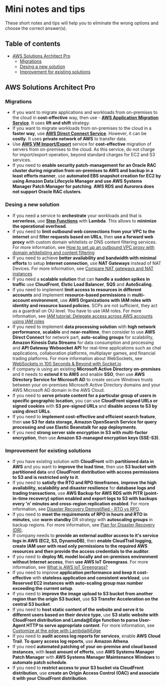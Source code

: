 # Mini notes and tips

These short notes and tips will help you to eliminate the wrong options and choose the correct answer(s).

## Table of contents
- [AWS Solutions Architect Pro](#aws-solutions-architect-pro)
    - [Migrations](#migrations)
    - [Desing a new solution](#desing-a-new-solution)
    - [Improvement for existing solutions](#improvement-for-existing-solutions)

## AWS Solutions Architect Pro

### Migrations

- If you want to migrate applications and workloads from on-premises to the cloud in **cost-effective** way, then use - **[AWS Application Migration Service](https://tutorialsdojo.com/aws-application-migration-service/)**. It uses **lift and shift** strategy.
- If you want to migrate workloads from on-premises to the cloud in a **faster way**, use **[AWS Direct Connect Service](https://tutorialsdojo.com/aws-direct-connect/)**. However, it can be **costly**. It uses **private network of AWS** to transfer data. 
- Use **[AWS VM Import/Export](https://aws.amazon.com/ec2/vm-import/)** service for **cost-effective** migration of servers from on-premises to the cloud. As this service, do not charge for import/export operation, beyond standard charges for EC2 and S3 services. 
- If you need to **enable security patch-management for an Oracle RAC cluster during migration from on-premises to AWS and backup in a least efforts manner**, use **automated EBS snapshot creation for EC2 by using Amazon Data Lifecycle Manager and use  AWS Systems Manager Patch Manager for patching**. **AWS RDS and Aurorora does not support Oracle RAC clusters**.

### Desing a new solution
- If you need a service to **orchestrate** your workloads and that is **serverless**, use [**Step Functions**](https://tutorialsdojo.com/aws-step-functions/) with **Lambda**. This allows to **minimize the operational overhead**.
- If you need to **limit outbound web connections from your VPC to the internet** and **filter requests based on URLs**, then **use a forward web proxy** with custom domain whitelists or DNS content filtering services. For more information, see [How to set up an outbound VPC proxy with domain whitelisting and content filtering](https://aws.amazon.com/blogs/security/how-to-set-up-an-outbound-vpc-proxy-with-domain-whitelisting-and-content-filtering/)
- If you need to achieve **better availability and bandwidth with minimal efforts** to setup **Internet connection**, use **NAT Gateways** instead of NAT Devices. For more information, see [Compare NAT gateways and NAT instances](https://docs.aws.amazon.com/vpc/latest/userguide/vpc-nat-comparison.html)
- If you need a **scalable solution** that can **handle a sudden spikes in traffic** use **CloudFront**, **Elstic Load Balancer**, **SQS** and **AutoScaling**. 
- If you need to implement **limit access to resources in different accounts** and implement **resource-based permissions** in **multi-account environment**, use **AWS Organizations with IAM roles with identity and resource based policies**. SCPs are not sufficient, they act as a guardrail on OU level. You have to use IAM roles. For more information, see [IAM tutorial: Delegate access across AWS accounts using IAM roles](https://docs.aws.amazon.com/IAM/latest/UserGuide/tutorial_cross-account-with-roles.html)
- If you need to implement **data processing solution** with **high network performance**, **scalable** and **near-realtime**, then consider to use **AWS Direct Connect** for network part, **auto-scaling groups** for scalability, **Amazon Kinesis Data Streams** for data consumption and processing and **API Gateway Websocket API** for real-time applications such as chat applications, collaboration platforms, multiplayer games, and financial trading platforms. For more information about WebSockets, see [WebSockets in 100 Seconds & Beyond with Socket.io](https://www.youtube.com/watch?v=1BfCnjr_Vjg)
- If company is using an existing **Microsoft Active Directory on-premises** and it needs to **extend it to AWS** and enable **SSO**, then use **AWS Directory Service for Microsoft AD** to create secure Windows trusts between your on-premises Microsoft Active Directory domains and your AWS Microsoft AD domain in the AWS Cloud. 
- If you need to **serve private content for a particular group of users in specific geographic location**, you can use **CloudFront signed URLs or signed cookies** with **S3 pre-signed URLs** and **disable access to S3 by using direct URLs**.
- If you need to **implement cost-effective and efficient search feature**, then **use S3 for data storage, Amazon OpenSearch Service for query processing and use Elastic Beanstalk for app deployments**.
- If you need **strong server side encryption in S3 with multi-factor encryption**, then use **Amazon S3-managed encryption keys (SSE-S3)**.

### Improvement for existing solutions
- If you have existing solution with **CloudFront** with **partitioned data in AWS** and you want to **improve the load time**, then use **S3 bucket with partitioned data** and **CloudFront  distribution with access permissions to S3 and is restricted only to it**.
- If you need to **satisfy the RTO and RPO timeframes**, **improve the high availability, scalability and disaster resilience** for **database logs and trading transactions**, use **AWS Backup for AWS RDS with PITR (point-in-time recovery) option enabled and export logs to S3 with backups every 'n' minutes and cross-region replication enabled**. For more information, see [Disaster Recovery Demystified - RTO vs RPO](https://www.youtube.com/watch?v=wgvq9y8wwNQ).
- If you need to **meet the requirements of RPO in hours and RTO in minutes**, use **warm standby** DR strategy with **autoscaling groups** in backup regions. For more information, see [Plan for Disaster Recovery (DR)](https://docs.aws.amazon.com/wellarchitected/latest/reliability-pillar/plan-for-disaster-recovery-dr.html).
- If company needs to **provide an external auditor access to it's service logs in AWS (EC2, S3, DynamoDB)**, then **enable CloudTrail logging, create IAM user with read only permissions to the required AWS resources and then provide the access credentials to the auditor**.
- If you need to **deploy ML model locally and on-premises environment without Internet access**, then **use AWS IoT Greengrass**. For more information, see [What is AWS IoT Greengrass?](https://docs.aws.amazon.com/greengrass/v2/developerguide/what-is-iot-greengrass.html)
- If you need to improve **application performance and keep it cost-effective** with **stateless application and consistent workload**, use **Reserved EC2 instances with auto-scaling group max number exceeding the current setup**.
- If you need to **improve the image upload to S3 bucket from another region than the origin S3 bucket**, use **S3 Transfer Acceleration on the central S3 bucket**. 
- If you need to **host static content of the website and serve it to different users based on their device type**, use **S3 static website with CloudFront distribution and Lamda@Edge function to parse User-Agent HTTP to serve appropriate content**. For more information, see [Customize at the edge with Lambda@Edge](https://docs.aws.amazon.com/AmazonCloudFront/latest/DeveloperGuide/lambda-at-the-edge.html)
- If you need to **audit access log reports for services**, enable **AWS Cloud Trail**. **To query access log reports**, use **Amazon Athena**. 
- If you need **automated patching of your on-premise and cloud based instances**, with **least amount of efforts**, use **AWS Systems Manager Patch Manager** with **AWS Systems Manager Maintenance Windows** to **automate patch schedule**.
- If you need to **restrict access to your S3 bucket via CloudFront distribution**, use **create an Origin Access Control (OAC) and associate it with your CloudFront distribution**.